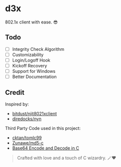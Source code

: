 # d3x

802.1x client with ease. 😎

## Todo
- [ ] Integrity Check Algorithm  
- [ ] Customizability  
- [ ] Login/Logoff Hook  
- [ ] Kickoff Recovery  
- [ ] Support for Windows  
- [ ] Better Documentation  

## Credit

Inspired by:
- [bitdust/njit8021xclient](https://github.com/bitdust/njit8021xclient)
- [diredocks/nyn](https://github.com/diredocks/nyn)

Third Party Code used in this project:
- [cktan/tomlc99](https://github.com/cktan/tomlc99)
- [Zunawe/md5-c](https://github.com/Zunawe/md5-c)
- [Base64 Encode and Decode in C](https://nachtimwald.com/2017/11/18/base64-encode-and-decode-in-c/)

> Crafted with love and a touch of C wizardry. 🪄❤️
